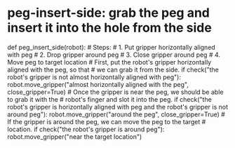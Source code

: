 

# peg-insert-side: grab the peg and insert it into the hole from the side
def peg_insert_side(robot):
    # Steps:
    #  1. Put gripper horizontally aligned with peg
    #  2. Drop gripper around peg
    #  3. Close gripper around peg
    #  4. Move peg to target location 
    # First, put the robot's gripper horizontally aligned with the peg, so that 
    # we can grab it from the side.
    if check("the robot's gripper is not almost horizontally aligned with peg"):
        robot.move_gripper("almost horizontally aligned with the peg", close_gripper=True)
    # Once the gripper is near the peg, we should be able to grab it with the 
    # robot's finger and slot it into the peg.
    if check("the robot's gripper is horizontally aligned with peg and the robot's gripper is not around peg"):
        robot.move_gripper("around the peg", close_gripper=True)
    # If the gripper is around the peg, we can move the peg to the target 
    # location.
    if check("the robot's gripper is around peg"):
        robot.move_gripper("near the target location")